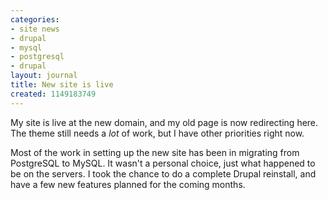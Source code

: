 ```yaml
---
categories:
- site news
- drupal
- mysql
- postgresql
- drupal
layout: journal
title: New site is live
created: 1149183749
---
```

My site is live at the new domain, and my old page is now redirecting here. The theme still needs a <em>lot</em> of work, but I have other priorities right now.

Most of the work in setting up the new site has been in migrating from PostgreSQL to MySQL. It wasn't a personal choice, just what happened to be on the servers. I took the chance to do a complete Drupal reinstall, and have a few new features planned for the coming months.
